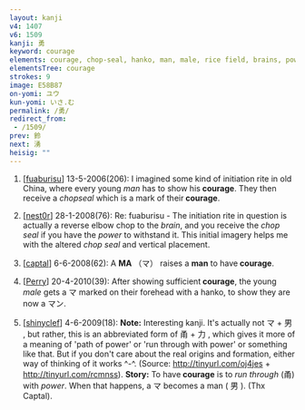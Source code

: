 ```yaml
---
layout: kanji
v4: 1407
v6: 1509
kanji: 勇
keyword: courage
elements: courage, chop-seal, hanko, man, male, rice field, brains, power, muscle, arnold
elementsTree: courage
strokes: 9
image: E58B87
on-yomi: ユウ
kun-yomi: いさ.む
permalink: /勇/
redirect_from:
 - /1509/
prev: 鈴
next: 湧
heisig: ""
---
```


1) [<a href="http://kanji.koohii.com/profile/fuaburisu">fuaburisu</a>] 13-5-2006(206): I imagined some kind of initiation rite in old China, where every young <em>man</em> has to show his<strong> courage</strong>. They then receive a <em>chopseal</em> which is a mark of their<strong> courage</strong>.

2) [<a href="http://kanji.koohii.com/profile/nest0r">nest0r</a>] 28-1-2008(76): Re: fuaburisu - The initiation rite in question is actually a reverse elbow chop to the <em>brain</em>, and you receive the <em>chop seal</em> if you have the <em>power</em> to withstand it. This initial imagery helps me with the altered <em>chop seal</em> and vertical placement.

3) [<a href="http://kanji.koohii.com/profile/captal">captal</a>] 6-6-2008(62): A <strong>MA</strong> （マ） raises a <strong>man</strong> to have<strong> courage</strong>.

4) [<a href="http://kanji.koohii.com/profile/Perry">Perry</a>] 20-4-2010(39): After showing sufficient<strong> courage</strong>, the young <em>male</em> gets a マ marked on their forehead with a hanko, to show they are now a マン.

5) [<a href="http://kanji.koohii.com/profile/shinyclef">shinyclef</a>] 4-6-2009(18): <strong>Note:</strong> Interesting kanji. It&#039;s actually not マ + 男 , but rather, this is an abbreviated form of 甬 + 力 , which gives it more of a meaning of &#039;path of power&#039; or &#039;run through with power&#039; or something like that. But if you don&#039;t care about the real origins and formation, either way of thinking of it works ^-^. (Source: <a href="http://tinyurl.com/oj4jes">http://tinyurl.com/oj4jes</a> + <a href="http://tinyurl.com/rcmnss">http://tinyurl.com/rcmnss</a>). <strong>Story:</strong> To have<strong> courage</strong> is to <em>run through</em> (甬) with <em>power</em>. When that happens, a マ becomes a man ( 男 ). (Thx Captal).

